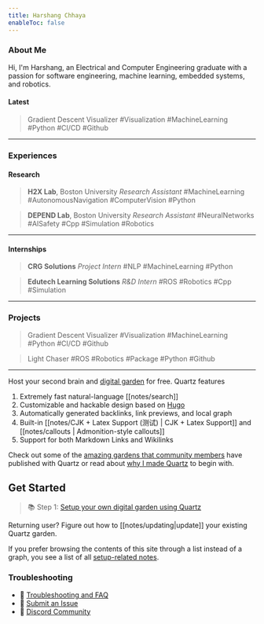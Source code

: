 ```yaml
---
title: Harshang Chhaya
enableToc: false
---
```


### About Me

Hi, I'm Harshang, an Electrical and Computer Engineering graduate with a passion for software engineering, machine learning, embedded systems, and robotics.

#### Latest

> Gradient Descent Visualizer
> #Visualization #MachineLearning #Python #CI/CD #Github

---

### Experiences

#### Research
> **H2X Lab**, Boston University
> _Research Assistant_
> #MachineLearning #AutonomousNavigation #ComputerVision #Python 

> **DEPEND Lab**, Boston University
> _Research Assistant_
> #NeuralNetworks #AISafety #Cpp #Simulation #Robotics 
---

#### Internships
> **CRG Solutions**
> _Project Intern_
> #NLP #MachineLearning #Python 

> **Edutech Learning Solutions**
> _R&D Intern_
> #ROS #Robotics #Cpp #Simulation 

---

### Projects

> Gradient Descent Visualizer
#Visualization #MachineLearning #Python #CI/CD #Github

> Light Chaser
> #ROS #Robotics #Package #Python #Github

---


Host your second brain and [digital garden](https://jzhao.xyz/posts/networked-thought) for free. Quartz features

1. Extremely fast natural-language [[notes/search]]
2. Customizable and hackable design based on [Hugo](https://gohugo.io/)
3. Automatically generated backlinks, link previews, and local graph
4. Built-in [[notes/CJK + Latex Support (测试) | CJK + Latex Support]] and [[notes/callouts | Admonition-style callouts]]
5. Support for both Markdown Links and Wikilinks

Check out some of the [amazing gardens that community members](notes/showcase.md) have published with Quartz or read about [why I made Quartz](notes/philosophy.md) to begin with.

## Get Started
> 📚 Step 1: [Setup your own digital garden using Quartz](notes/setup.md)

Returning user? Figure out how to [[notes/updating|update]] your existing Quartz garden.

If you prefer browsing the contents of this site through a list instead of a graph, you see a list of all [setup-related notes](/tags/setup).

### Troubleshooting
- 🚧 [Troubleshooting and FAQ](notes/troubleshooting.md)
- 🐛 [Submit an Issue](https://github.com/jackyzha0/quartz/issues)
- 👀 [Discord Community](https://discord.gg/cRFFHYye7t)

